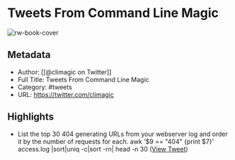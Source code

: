 # Tweets From Command Line Magic

![rw-book-cover](https://pbs.twimg.com/profile_images/1322201332934156288/9CjMTKbb.jpg)

## Metadata
- Author: [[@climagic on Twitter]]
- Full Title: Tweets From Command Line Magic
- Category: #tweets
- URL: https://twitter.com/climagic

## Highlights
- List the top 30 404 generating URLs from your webserver log and order it by the number of requests for each.
  awk '$9 == "404" {print $7}' access.log |sort|uniq -c|sort -rn| head -n 30 ([View Tweet](https://twitter.com/climagic/status/1448297516571762691))
